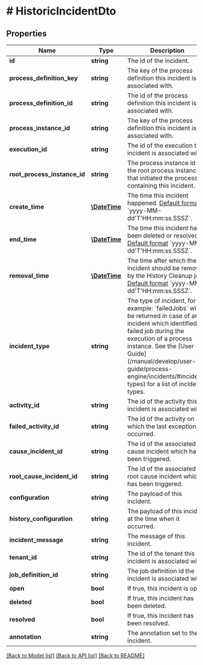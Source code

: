 # # HistoricIncidentDto

## Properties

Name | Type | Description | Notes
------------ | ------------- | ------------- | -------------
**id** | **string** | The id of the incident. | [optional]
**process_definition_key** | **string** | The key of the process definition this incident is associated with. | [optional]
**process_definition_id** | **string** | The id of the process definition this incident is associated with. | [optional]
**process_instance_id** | **string** | The key of the process definition this incident is associated with. | [optional]
**execution_id** | **string** | The id of the execution this incident is associated with. | [optional]
**root_process_instance_id** | **string** | The process instance id of the root process instance that initiated the process containing this incident. | [optional]
**create_time** | [**\DateTime**](\DateTime.md) | The time this incident happened.  [Default format](https://docs.camunda.org/manual/latest/reference/rest/overview/date-format/) &#x60;yyyy-MM-dd&#39;T&#39;HH:mm:ss.SSSZ&#x60;. | [optional]
**end_time** | [**\DateTime**](\DateTime.md) | The time this incident has been deleted or resolved.  [Default format](https://docs.camunda.org/manual/latest/reference/rest/overview/date-format/) &#x60;yyyy-MM-dd&#39;T&#39;HH:mm:ss.SSSZ&#x60;. | [optional]
**removal_time** | [**\DateTime**](\DateTime.md) | The time after which the incident should be removed by the History Cleanup job. [Default format](https://docs.camunda.org/manual/latest/reference/rest/overview/date-format/) &#x60;yyyy-MM-dd&#39;T&#39;HH:mm:ss.SSSZ&#x60;. | [optional]
**incident_type** | **string** | The type of incident, for example: &#x60;failedJobs&#x60; will be returned in case of an incident which identified a failed job during the execution of a process instance. See the [User Guide](/manual/develop/user- guide/process-engine/incidents/#incident-types) for a list of incident types. | [optional]
**activity_id** | **string** | The id of the activity this incident is associated with. | [optional]
**failed_activity_id** | **string** | The id of the activity on which the last exception occurred. | [optional]
**cause_incident_id** | **string** | The id of the associated cause incident which has been triggered. | [optional]
**root_cause_incident_id** | **string** | The id of the associated root cause incident which has been triggered. | [optional]
**configuration** | **string** | The payload of this incident. | [optional]
**history_configuration** | **string** | The payload of this incident at the time when it occurred. | [optional]
**incident_message** | **string** | The message of this incident. | [optional]
**tenant_id** | **string** | The id of the tenant this incident is associated with. | [optional]
**job_definition_id** | **string** | The job definition id the incident is associated with. | [optional]
**open** | **bool** | If true, this incident is open. | [optional]
**deleted** | **bool** | If true, this incident has been deleted. | [optional]
**resolved** | **bool** | If true, this incident has been resolved. | [optional]
**annotation** | **string** | The annotation set to the incident. | [optional]

[[Back to Model list]](../../README.md#models) [[Back to API list]](../../README.md#endpoints) [[Back to README]](../../README.md)
